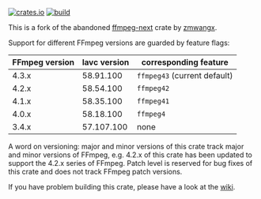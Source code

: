 [![crates.io](https://img.shields.io/crates/v/ffav.svg)](https://crates.io/crates/ffav)
[![build](https://github.com/zvarphone/ffav-rs/workflows/build/badge.svg)](https://github.com/varphone/ffav-rs/actions)

This is a fork of the abandoned [ffmpeg-next](https://crates.io/crates/ffmpeg) crate by [zmwangx](https://github.com/zmwangx/rust-ffmpeg).

Support for different FFmpeg versions are guarded by feature flags:

| FFmpeg version | lavc version | corresponding feature        |
| -------------- | ------------ | ---------------------------- |
| 4.3.x          | 58.91.100    | `ffmpeg43` (current default) |
| 4.2.x          | 58.54.100    | `ffmpeg42`                   |
| 4.1.x          | 58.35.100    | `ffmpeg41`                   |
| 4.0.x          | 58.18.100    | `ffmpeg4`                    |
| 3.4.x          | 57.107.100   | none                         |

A word on versioning: major and minor versions of this crate track major and minor versions of FFmpeg, e.g. 4.2.x of this crate has been updated to support the 4.2.x series of FFmpeg. Patch level is reserved for bug fixes of this crate and does not track FFmpeg patch versions.

If you have problem building this crate, please have a look at the [wiki](https://github.com/varphone/ffav-rs/wiki/Notes-on-building).
